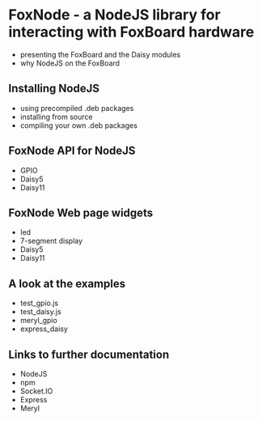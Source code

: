 FoxNode - a NodeJS library for interacting with FoxBoard hardware
=================================================================

- presenting the FoxBoard and the Daisy modules
- why NodeJS on the FoxBoard

Installing NodeJS
-----------------

- using precompiled .deb packages
- installing from source
- compiling your own .deb packages

FoxNode API for NodeJS
----------------------

-  GPIO
-  Daisy5
-  Daisy11

FoxNode Web page widgets
-------------------------

-  led
-  7-segment display
-  Daisy5
-  Daisy11

A look at the examples
----------------------

- test_gpio.js
- test_daisy.js
- meryl_gpio
- express_daisy

Links to further documentation
------------------------------

- NodeJS
- npm
- Socket.IO
- Express
- Meryl
